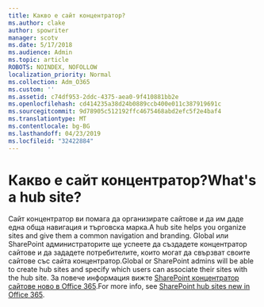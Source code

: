 ```yaml
---
title: Какво е сайт концентратор?
ms.author: clake
author: spowriter
manager: scotv
ms.date: 5/17/2018
ms.audience: Admin
ms.topic: article
ROBOTS: NOINDEX, NOFOLLOW
localization_priority: Normal
ms.collection: Adm_O365
ms.custom: ''
ms.assetid: c74df953-2ddc-4375-aea0-9f410881bb2e
ms.openlocfilehash: cd414235a38d24b0889ccb400e011c387919691c
ms.sourcegitcommit: 9d78905c512192ffc4675468abd2efc5f2e4baf4
ms.translationtype: MT
ms.contentlocale: bg-BG
ms.lasthandoff: 04/23/2019
ms.locfileid: "32422884"
---
```

# <a name="whats-a-hub-site"></a><span data-ttu-id="4cec1-102">Какво е сайт концентратор?</span><span class="sxs-lookup"><span data-stu-id="4cec1-102">What's a hub site?</span></span>

<span data-ttu-id="4cec1-103">Сайт концентратор ви помага да организирате сайтове и да им даде една обща навигация и търговска марка.</span><span class="sxs-lookup"><span data-stu-id="4cec1-103">A hub site helps you organize sites and give them a common navigation and branding.</span></span> <span data-ttu-id="4cec1-104">Global или SharePoint администраторите ще успеете да създадете концентратор сайтове и да зададете потребителите, които могат да свързват своите сайтове със сайта концентратор.</span><span class="sxs-lookup"><span data-stu-id="4cec1-104">Global or SharePoint admins will be able to create hub sites and specify which users can associate their sites with the hub site.</span></span> <span data-ttu-id="4cec1-105">За повече информация вижте [SharePoint концентратор сайтове ново в Office 365](https://go.microsoft.com/fwlink/?linkid=869388).</span><span class="sxs-lookup"><span data-stu-id="4cec1-105">For more info, see [SharePoint hub sites new in Office 365](https://go.microsoft.com/fwlink/?linkid=869388).</span></span>
  

